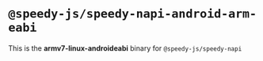 # `@speedy-js/speedy-napi-android-arm-eabi`

This is the **armv7-linux-androideabi** binary for `@speedy-js/speedy-napi`
